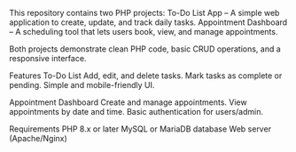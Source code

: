 This repository contains two PHP projects:
To-Do List App – A simple web application to create, update, and track daily tasks.
Appointment Dashboard – A scheduling tool that lets users book, view, and manage appointments.

Both projects demonstrate clean PHP code, basic CRUD operations, and a responsive interface.

Features To-Do List
Add, edit, and delete tasks.
Mark tasks as complete or pending.
Simple and mobile-friendly UI.

Appointment Dashboard
Create and manage appointments.
View appointments by date and time.
Basic authentication for users/admin.

Requirements
PHP 8.x or later
MySQL or MariaDB database
Web server (Apache/Nginx)
